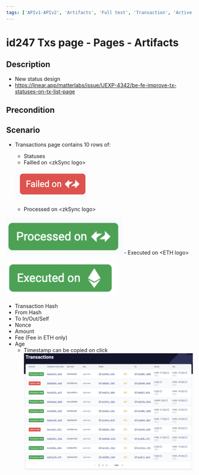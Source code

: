 ```yaml
---
tags: ['APIv1-APIv2', 'Artifacts', 'Full test', 'Transaction', 'Active Partly Manual']
---
```


# id247 Txs page - Pages - Artifacts

## Description
  - New status design
  - https://linear.app/matterlabs/issue/UEXP-4342/be-fe-improve-tx-statuses-on-tx-list-page

## Precondition


## Scenario
- Transactions page contains 10 rows of:
    - Statuses
    - Failled on \<zkSync logo\>

  ![Screenshot](../../../../static/img/Pages/TransactionsPage/id247_1.png)
    - Processed on \<zkSync logo\>

![Screenshot](../../../../static/img/Pages/TransactionsPage/id247_2.png)
    - Executed on \<ETH logo\>

![Screenshot](../../../../static/img/Pages/TransactionsPage/id247_3.png)
- Transaction Hash
- From Hash
- To In/Out/Self
- Nonce
- Amount
- Fee (Fee in ETH only)
- Age
    - Timestamp can be copied on click
      ![Screenshot](../../../../static/img/Pages/TransactionsPage/id247_4.png)
